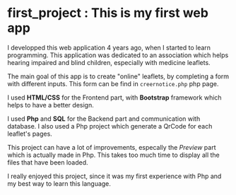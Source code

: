# first_project : This is my first web app

I developped this web application 4 years ago, when I started to learn programming.
This application was dedicated to an association which helps hearing impaired and blind children, especially with medicine leaflets.

The main goal of this app is to create "online" leaflets, by completing a form with different inputs. This form can be find in `creernotice.php` php page.

I used **HTML/CSS** for the Frontend part, with **Bootstrap** framework which helps to have a better design.

I used **Php** and **SQL** for the Backend part and communication with database. I also used a Php project which generate a QrCode for each leaflet's pages. 

This project can have a lot of improvements, especally the *Preview* part which is actually made in Php. This takes too much time to display all the files that have been loaded.

I really enjoyed this project, since it was my first experience with Php and my best way to learn this language.
